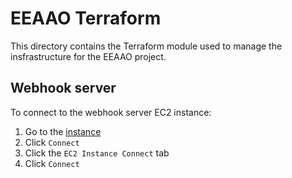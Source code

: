 # EEAAO Terraform

This directory contains the Terraform module used to manage the insfrastructure for the EEAAO project.

## Webhook server

To connect to the webhook server EC2 instance:
1. Go to the [instance](https://us-east-1.console.aws.amazon.com/ec2/home?region=us-east-1#Instances:search=:webhook-server;instanceState=running;v=3;$case=tags:true%5C,client:false;$regex=tags:false%5C,client:false)
1. Click `Connect`
1. Click the `EC2 Instance Connect` tab
1. Click `Connect`
